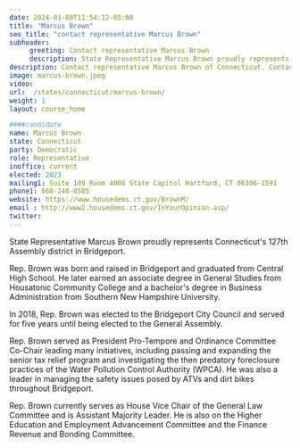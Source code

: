 ```yaml
---
date: 2024-01-08T11:54:12-05:00
title: "Marcus Brown"
seo_title: "contact representative Marcus Brown"
subheader:
     greeting: Contact representative Marcus Brown
     description: State Representative Marcus Brown proudly represents Connecticut's 127th Assembly district in Bridgeport. Rep. Brown currently serves as House Vice Chair of the General Law Committee and is Assistant Majority Leader.
description: Contact representative Marcus Brown of Connecticut. Contact information for Marcus Brown includes email address, phone number, and mailing address.
image: marcus-brown.jpeg
video:
url:  /states/connecticut/marcus-brown/
weight: 1
layout: course_home

####candidate
name: Marcus Brown
state: Connecticut
party: Democratic
role: Representative
inoffice: current
elected: 2023
mailing1: Suite 109 Room 4000 State Capitol Hartford, CT 06106-1591
phone1: 860-240-8585
website: https://www.housedems.ct.gov/BrownM/
email : http://www2.housedems.ct.gov/InYourOpinion.asp/
twitter:
---
```


State Representative Marcus Brown proudly represents Connecticut's 127th Assembly district in Bridgeport.

Rep. Brown was born and raised in Bridgeport and graduated from Central High School. He later earned an associate degree in General Studies from Housatonic Community College and a bachelor's degree in Business Administration from Southern New Hampshire University.

In 2018, Rep. Brown was elected to the Bridgeport City Council and served for five years until being elected to the General Assembly.

Rep. Brown served as President Pro-Tempore and Ordinance Committee Co-Chair leading many initiatives, including passing and expanding the senior tax relief program and investigating the then predatory foreclosure practices of the Water Pollution Control Authority (WPCA). He was also a leader in managing the safety issues posed by ATVs and dirt bikes throughout Bridgeport.

Rep. Brown currently serves as House Vice Chair of the General Law Committee and is Assistant Majority Leader. He is also on the Higher Education and Employment Advancement Committee and the Finance Revenue and Bonding Committee.
